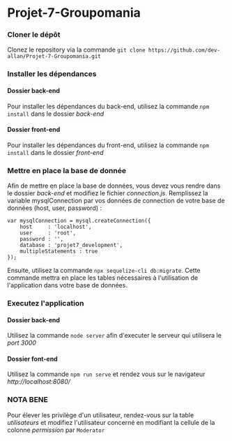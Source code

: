 # Projet-7-Groupomania

### Cloner le dépôt

Clonez le repository via la commande `git clone https://github.com/dev-allan/Projet-7-Groupomania.git`

### Installer les dépendances

#### Dossier back-end

Pour installer les dépendances du back-end, utilisez la commande `npm install` dans le dossier _back-end_

#### Dossier front-end

Pour installer les dépendances du front-end, utilisez la commande `npm install` dans le dossier _front-end_

### Mettre en place la base de donnée

Afin de mettre en place la base de données, vous devez vous rendre dans le dossier _back-end_ et modifiez le fichier _connection.js_.
Remplissez la variable mysqlConnection par vos données de connection de votre base de données (host, user, password) :

```
var mysqlConnection = mysql.createConnection({
    host     : 'localhost',
    user     : 'root',
    password : '',
    database : 'projet7_development',
    multipleStatements : true
});
```

Ensuite, utilisez la commande `npx sequelize-cli db:migrate`. Cette commande mettra en place les tables nécessaires à l'utilisation de l'application dans votre base de données.

### Executez l'application

#### Dossier back-end

Utilisez la commande `node server` afin d'executer le serveur qui utilisera le *port 3000* 

#### Dossier font-end

Utilisez la commande `npm run serve` et rendez vous sur le navigateur *http://localhost:8080/*


### NOTA BENE

Pour élever les privilège d'un utilisateur, rendez-vous sur la table _utilisateurs_ et modifiez l'utilisateur concerné en modifiant la cellule de la colonne _permission_ par `Moderator`
